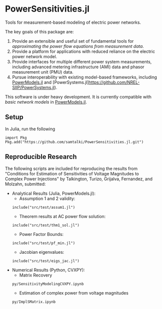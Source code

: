 # PowerSensitivities.jl
Tools for measurement-based modeling of electric power networks. 

The key goals of this package are:
1. Provide an extensible and useful set of fundamental tools for *approximating the power flow equations from measurement data*. 
2. Provide a platform for applications with reduced reliance on the electric power network model.
3. Provide interfaces for multiple different power system measurements, including advanced metering infrastructure (AMI) data and phasor measurement unit (PMU) data.
4. Pursue interoperability with existing model-based frameworks, including [PowerModels.jl](https://github.com/lanl-ansi/PowerModels.jl) and [PowerSystems.jl]https://github.com/NREL-SIIP/PowerSystems.jl).

This software is under heavy development. It is currently compatible with *basic network models* in [PowerModels.jl](https://github.com/lanl-ansi/PowerModels.jl).

## Setup
In Julia, run the following
```
import Pkg
Pkg.add("https://github.com/samtalki/PowerSensitivities.jl.git")
```

## Reproducible Research
The following scripts are included for reproducing the results from "Conditions for Estimation of Sensitivities of Voltage Magnitudes to Complex Power Injections" by Talkington, Turizo, Grijalva, Fernandez, and Molzahn, submitted:

- Analytical Results (Julia, PowerModels.jl):
    - Assumption 1 and 2 validity:
    ```
    include("src/test/assum1.jl")
    ```
    - Theorem results at AC power flow solution:
    ```
    include("src/test/thm1_sol.jl")
    ```
    - Power Factor Bounds:
    ```
    include("src/test/pf_min.jl")
    ```
    - Jacobian eigenvalues:
    ```
    include("src/test/eigs_jac.jl")
    ```
- Numerical Results (Python, CVXPY):
    - Matrix Recovery
    ```
    py/SensitivityModelingCVXPY.ipynb
    ```
    - Estimation of complex power from voltage magnitudes
    ```
    py/ImplSMatrix.ipynb
    ```


